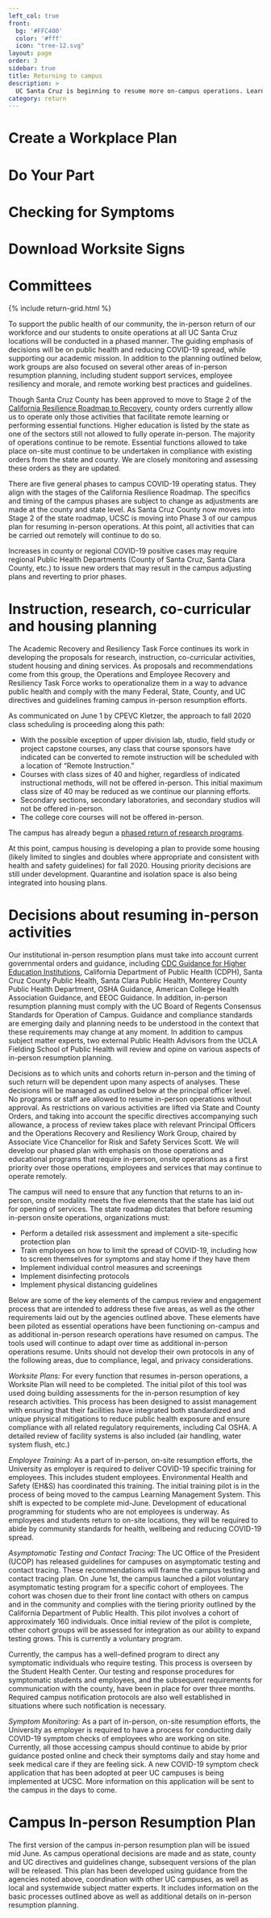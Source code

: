 ```yaml
---
left_col: true
front:
  bg: '#FFC400'
  color: '#fff'
  icon: "tree-12.svg"
layout: page
order: 3
sidebar: true
title: Returning to campus
description: >
  UC Santa Cruz is beginning to resume more on-campus operations. Learn more about what is needed to get the campus ready and start developing a worksite plan. 
category: return
---
```


# Create a Workplace Plan
# Do Your Part
# Checking for Symptoms
# Download Worksite Signs
# Committees

{% include return-grid.html %}

To support the public health of our community, the in-person return of our workforce and our students to onsite operations at all UC Santa Cruz locations will be conducted in a phased manner. The guiding emphasis of decisions will be on public health and reducing COVID-19 spread, while supporting our academic mission. In addition to the planning outlined below, work groups are also focused on several other areas of in-person resumption planning, including student support services, employee resiliency and morale, and remote working best practices and guidelines. 

Though Santa Cruz County has been approved to move to Stage 2 of the [California Resilience Roadmap to Recovery](https://covid19.ca.gov/roadmap/), county orders currently allow us to operate only those activities that facilitate remote learning or performing essential functions. Higher education is listed by the state as one of the sectors still not allowed to fully operate in-person. The majority of operations continue to be remote. Essential functions allowed to take place on-site must continue to be undertaken in compliance with existing orders from the state and county. We are closely monitoring and assessing these orders as they are updated.

There are five general phases to campus COVID-19 operating status. They align with the stages of the California Resilience Roadmap. The specifics and timing of the campus phases are subject to change as adjustments are made at the county and state level. As Santa Cruz County now moves into Stage 2 of the state roadmap, UCSC is moving into Phase 3 of our campus plan for resuming in-person operations. At this point, all activities that can be carried out remotely will continue to do so. 

Increases in county or regional COVID-19 positive cases may require regional Public Health Departments (County of Santa Cruz, Santa Clara County, etc.) to issue new orders that may result in the campus adjusting plans and reverting to prior phases.

# Instruction, research, co-curricular and housing planning

The Academic Recovery and Resiliency Task Force continues its work in developing the proposals for research, instruction, co-curricular activities, student housing and dining services. As proposals and recommendations come from this group, the Operations and Employee Recovery and Resiliency Task Force works to operationalize them in a way to advance public health and comply with the many Federal, State, County, and UC directives and guidelines framing campus in-person resumption efforts. 

As communicated on June 1 by CPEVC Kletzer, the approach to fall 2020 class scheduling is proceeding along this path: 

* With the possible exception of upper division lab, studio, field study or project capstone courses, any class that course sponsors have indicated can be converted to remote instruction will be scheduled with a location of “Remote Instruction.”  
* Courses with class sizes of 40 and higher, regardless of indicated instructional methods, will not be offered in-person. This initial maximum class size of 40 may be reduced as we continue our planning efforts.
* Secondary sections, secondary laboratories, and secondary studios will not be offered in-person.
* The college core courses will not be offered in-person.

The campus has already begun a [phased return of research programs](https://news.ucsc.edu/2020/05/planning-for-the-rampup-of-ucsc-research.html).

At this point, campus housing is developing a plan to provide some housing (likely limited to singles and doubles where appropriate and consistent with health and safety guidelines) for fall 2020. Housing priority decisions are still under development. Quarantine and isolation space is also being integrated into housing plans. 

# Decisions about resuming in-person activities

Our institutional in-person resumption plans must take into account current governmental orders and guidance, including [CDC Guidance for Higher Education Institutions](https://www.cdc.gov/coronavirus/2019-ncov/community/colleges-universities/considerations.html), California Department of Public Health (CDPH), Santa Cruz County Public Health, Santa Clara Public Health, Monterey County Public Health Department,  OSHA Guidance, American College Health Association Guidance, and EEOC Guidance. In addition, in-person resumption planning must comply with the UC Board of Regents Consensus Standards for Operation of Campus. Guidance and compliance standards are emerging daily and planning needs to be understood in the context that these requirements may change at any moment.  In addition to campus subject matter experts, two external Public Health Advisors from the UCLA Fielding School of Public Health will review and opine on various aspects of in-person resumption planning.

Decisions as to which units and cohorts return in-person and the timing of such return will be dependent upon many aspects of analyses.  These decisions will be managed as outlined below at the principal officer level. No programs or staff are allowed to resume in-person operations without approval. As restrictions on various activities are lifted via State and County Orders, and taking into account the specific directives accompanying such allowance, a process of review takes place with relevant Principal Officers and the Operations Recovery and Resiliency Work Group, chaired by Associate Vice Chancellor for Risk and Safety Services Scott. We will develop our phased plan with emphasis on those operations and educational programs that require in-person, onsite operations as a first priority over those operations, employees and services that may continue to operate remotely.  

The campus will need to ensure that any function that returns to an in-person, onsite modality meets the five elements that the state has laid out for opening of services. The state roadmap dictates that before resuming in-person onsite operations, organizations must:

* Perform a detailed risk assessment and implement a site-specific protection plan
* Train employees on how to limit the spread of COVID-19, including how to screen themselves for symptoms and stay home if they have them
* Implement individual control measures and screenings
* Implement disinfecting protocols
* Implement physical distancing guidelines

Below are some of the key elements of the campus review and engagement process that are intended to address these five areas, as well as the other requirements laid out by the agencies outlined above. These elements have been piloted as essential operations have been functioning on-campus and as additional in-person research operations have resumed on campus.  The tools used will continue to adapt over time as additional in-person operations resume.  Units should not develop their own protocols in any of the following areas, due to compliance, legal, and privacy considerations. 

*Worksite Plans:* For every function that resumes in-person operations, a Worksite Plan will need to be completed. The initial pilot of this tool was used doing building assessments for the in-person resumption of key research activities.  This process has been designed to assist management with ensuring that their facilities have integrated both standardized and unique physical mitigations to reduce public health exposure and ensure compliance with all related regulatory requirements, including Cal OSHA. A detailed review of facility systems is also included (air handling, water system flush, etc.)

*Employee Training:* As a part of in-person, on-site resumption efforts, the University as employer is required to deliver COVID-19 specific training for employees.  This includes student employees. Environmental Health and Safety (EH&S) has coordinated this training. The initial training pilot is in the process of being moved to the campus Learning Management System. This shift is expected to be complete mid-June. Development of educational programming for students who are not employees is underway. As employees and students return to on-site locations, they will be required to abide by community standards for health, wellbeing and reducing COVID-19 spread.

*Asymptomatic Testing and Contact Tracing:* The UC Office of the President (UCOP) has released guidelines for campuses on asymptomatic testing and contact tracing.  These recommendations will frame the campus testing and contact tracing plan. On June 1st, the campus launched a pilot voluntary asymptomatic testing program for a specific cohort of employees. The cohort was chosen due to their front line contact with others on campus and in the community and complies with the tiering priority outlined by the California Department of Public Health. This pilot involves a cohort of approximately 160 individuals. Once initial review of the pilot is complete, other cohort groups will be assessed for integration as our ability to expand testing grows. This is currently a voluntary program.

Currently, the campus has a well-defined program to direct any symptomatic individuals who require testing. This process is overseen by the Student Health Center. Our testing and response procedures for symptomatic students and employees, and the subsequent requirements for communication with the county, have been in place for over three months. Required campus notification protocols are also well established in situations where such notification is necessary.  

*Symptom Monitoring:* As a part of in-person, on-site resumption efforts, the University as employer is required to have a process for conducting daily COVID-19 symptom checks of employees who are working on site. Currently, all those accessing campus should continue to abide by prior guidance posted online and check their symptoms daily and stay home and seek medical care if they are feeling sick. A new COVID-19 symptom check application that has been adopted at peer UC campuses is being implemented at UCSC. More information on this application will be sent to the campus in the days to come.

# Campus In-person Resumption Plan

The first version of the campus in-person resumption plan will be issued mid June. As campus operational decisions are made and as state, county and UC directives and guidelines change, subsequent versions of the plan will be released. This plan has been developed using guidance from the agencies noted above, coordination with other UC campuses, as well as local and systemwide subject matter experts. It includes information on the basic processes outlined above as well as additional details on in-person resumption planning. 
